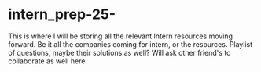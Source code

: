 # intern_prep-25-
This is where I will be storing all the relevant Intern resources moving forward.
Be it all the companies coming for intern, or the resources. Playlist of questions, maybe their solutions as well? Will ask other friend's to collaborate as well here.

